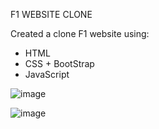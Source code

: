 F1 WEBSITE CLONE

Created a clone F1 website using:

- HTML
- CSS + BootStrap
- JavaScript


![image](https://github.com/Milan-Asad/F1-website/assets/79909176/7fa8359b-33f2-445e-8fee-e88046d6103f)

![image](https://github.com/Milan-Asad/F1-website/assets/79909176/b6037966-0f28-4c40-87cc-e17687da90c3)
